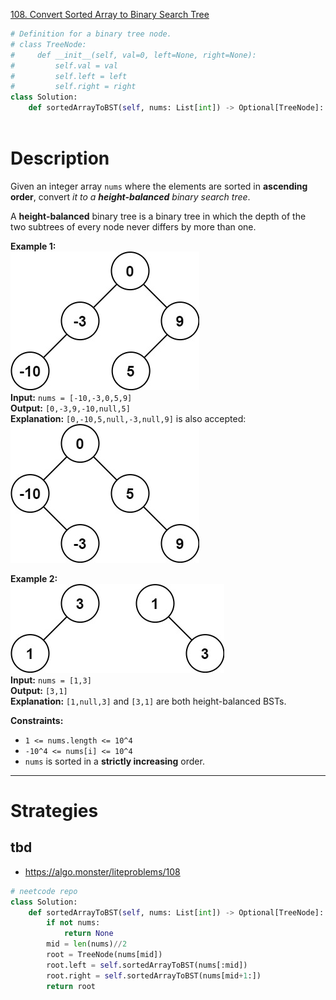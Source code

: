 [108. Convert Sorted Array to Binary Search Tree](https://leetcode.com/problems/convert-sorted-array-to-binary-search-tree/)

```python
# Definition for a binary tree node.
# class TreeNode:
#     def __init__(self, val=0, left=None, right=None):
#         self.val = val
#         self.left = left
#         self.right = right
class Solution:
    def sortedArrayToBST(self, nums: List[int]) -> Optional[TreeNode]:
        
```

# Description

Given an integer array `nums` where the elements are sorted in **ascending order**, convert _it to a **height-balanced** binary search tree_.

A **height-balanced** binary tree is a binary tree in which the depth of the two subtrees of every node never differs by more than one.

**Example 1:**  
![](!assets/attachments/Pasted%20image%2020240420004038.png)  
**Input:** `nums = [-10,-3,0,5,9]`  
**Output:** `[0,-3,9,-10,null,5]`  
**Explanation:** `[0,-10,5,null,-3,null,9]` is also accepted:  
![](!assets/attachments/Pasted%20image%2020240420004052.png)  

**Example 2:**  
![](!assets/attachments/Pasted%20image%2020240420004102.png)  
**Input:** `nums = [1,3]`  
**Output:** `[3,1]`  
**Explanation:** `[1,null,3]` and `[3,1]` are both height-balanced BSTs.

**Constraints:**
- `1 <= nums.length <= 10^4`
- `-10^4 <= nums[i] <= 10^4`
- `nums` is sorted in a **strictly increasing** order.

---



# Strategies


## tbd

- https://algo.monster/liteproblems/108

```python
# neetcode repo
class Solution:
    def sortedArrayToBST(self, nums: List[int]) -> Optional[TreeNode]:
        if not nums:
            return None
        mid = len(nums)//2
        root = TreeNode(nums[mid])
        root.left = self.sortedArrayToBST(nums[:mid])
        root.right = self.sortedArrayToBST(nums[mid+1:])
        return root

```